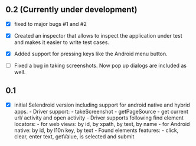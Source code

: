 0.2 (Currently under development)
---------------------------------

- [x] fixed to major bugs #1 and #2
- [x] Created an inspector that allows to inspect the application under test and makes it easier to write test cases.
- [x] Added support for pressing keys like the Android menu button.
- [ ] Fixed a bug in taking screenshots. Now pop up dialogs are included as well.  


0.1
-----

- [x] initial Selendroid version including support for android native and hybrid apps.
      - Driver support:
         - takeScreenshot
         - getPageSource
         - get current url/ activity and open activity
      - Driver supports following find element locators:
         - for web views: by id, by xpath, by text, by name
         - for Android native: by id, by l10n key, by text
      - Found elements features:
         - click, clear, enter text, getValue, is selected and submit
      
